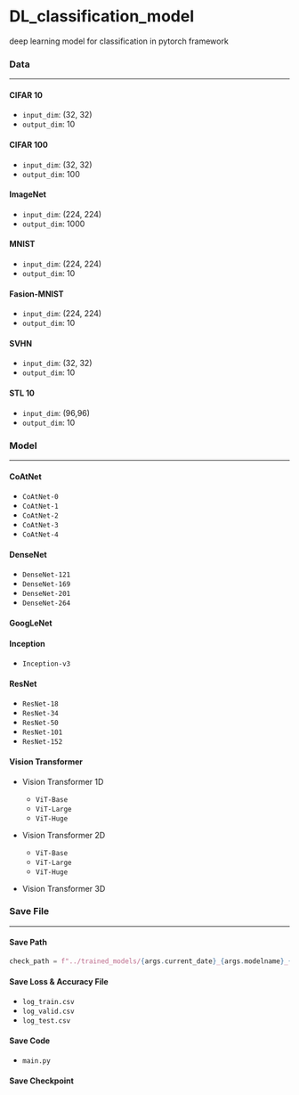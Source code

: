 # DL_classification_model

deep learning model for classification in pytorch framework

### Data

---



#### CIFAR 10

- `input_dim`: (32, 32)
- `output_dim`: 10

#### CIFAR 100

- `input_dim`: (32, 32)
- `output_dim`: 100

#### ImageNet

- `input_dim`: (224, 224)
- `output_dim`: 1000

#### MNIST

- `input_dim`: (224, 224)
- `output_dim`: 10

#### Fasion-MNIST

- `input_dim`: (224, 224)
- `output_dim`: 10

#### SVHN

- `input_dim`: (32, 32)
- `output_dim`: 10

#### STL 10

- `input_dim`: (96,96)
- `output_dim`: 10

### Model

---



#### CoAtNet

- `CoAtNet-0`
- `CoAtNet-1`
- `CoAtNet-2`
- `CoAtNet-3`
- `CoAtNet-4`

#### DenseNet

- `DenseNet-121`
- `DenseNet-169`
- `DenseNet-201`
- `DenseNet-264`

#### GoogLeNet

#### Inception

- `Inception-v3`

#### ResNet

- `ResNet-18`
- `ResNet-34`
- `ResNet-50`
- `ResNet-101`
- `ResNet-152`

#### Vision Transformer

- Vision Transformer 1D

  - `ViT-Base`
  - `ViT-Large`
  - `ViT-Huge`
- Vision Transformer 2D

  - `ViT-Base`
  - `ViT-Large`
  - `ViT-Huge`
- Vision Transformer 3D

### Save File

---



#### Save Path

```python
check_path = f"../trained_models/{args.current_date}_{args.modelname}_{args.dataset}_{args.comment}"
```

#### Save Loss & Accuracy File

- `log_train.csv`
- `log_valid.csv`
- `log_test.csv`

#### Save Code

- `main.py`

#### Save Checkpoint
